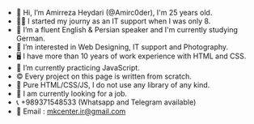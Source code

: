 - 👋 Hi, I’m Amirreza Heydari (@Amirc0der), I'm 25 years old.
- 👨‍💻 I started my journy as an IT support when I was only 8.
- 💞️ I’m a fluent English & Persian speaker and I'm currently studying German. 
- 👀 I’m interested in Web Designing, IT support and Photography.
- 🖥 I have more than 10 years of work experience with HTML and CSS.
- 🌱 I’m currently practicing JavaScript. 
- ©️ Every project on this page is written from scratch.
- 💎 Pure HTML/CSS/JS, I do not use any library of any kind.
- 💼 I am currently looking for a job.
- 📞 +989371548533 (Whatsapp and Telegram available)
- 📧 Email : mkcenter.ir@gmail.com



<!---
Amirc0der/Amirc0der is a ✨ special ✨ repository because its `README.md` (this file) appears on your GitHub profile.
You can click the Preview link to take a look at your changes.
--->
